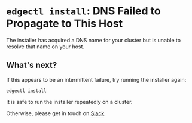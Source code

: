 # `edgectl install`: DNS Failed to Propagate to This Host

The installer has acquired a DNS name for your cluster but is unable to resolve that name on your host.

## What's next?

If this appears to be an intermittent failure, try running the installer again:

```shell
edgectl install
```

It is safe to run the installer repeatedly on a cluster.

Otherwise, please get in touch on [Slack](http://d6e.co/slack).
